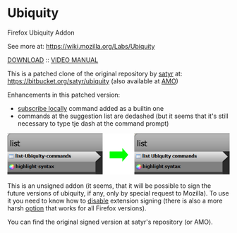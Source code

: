 # Ubiquity

Firefox Ubiquity Addon

See more at: https://wiki.mozilla.org/Labs/Ubiquity

[DOWNLOAD](ubiquity-0.6.5g.xpi?raw=true) :: [VIDEO MANUAL](https://youtu.be/9hXU1GAm_Qg)

This is a patched clone of the original repository by [satyr](http://profile.hatena.ne.jp/murky-satyr/) at: https://bitbucket.org/satyr/ubiquity 
(also available at [AMO](https://addons.mozilla.org/en-US/firefox/addon/mozilla-labs-ubiquity/))

Enhancements in this patched version: 

* [subscribe locally](http://d.hatena.ne.jp/murky-satyr/20090308/subscribe_locally) command added as a builtin one
* commands at the suggestion list are dedashed (but it seems that it's still necessary to type tje dash at the command prompt)

![](dedashed.png?raw=true)

This is an unsigned addon (it seems, that it will be possible to sign the future versions of ubiquity, if any, only by special request to Mozilla).
To use it you need to know how to [disable](https://wiki.mozilla.org/Add-ons/Extension_Signing#FAQ) extension signing (there is also a more harsh 
[option](https://github.com/5digits/dactyl/wiki/Disable-extension-signing-requirement-in-Firefox-49-or-later) that works for all Firefox versions).

You can find the original signed version at satyr's repository (or AMO).
